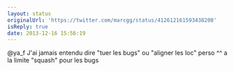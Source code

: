 ```yaml
---
layout: status
originalUrl: 'https://twitter.com/marcgg/status/412612161593438208'
isReply: true
date: 2013-12-16 15:56:19
---
```


@ya_f J'ai jamais entendu dire "tuer les bugs" ou "aligner les loc" perso ^^ a la limite "squash" pour les bugs
